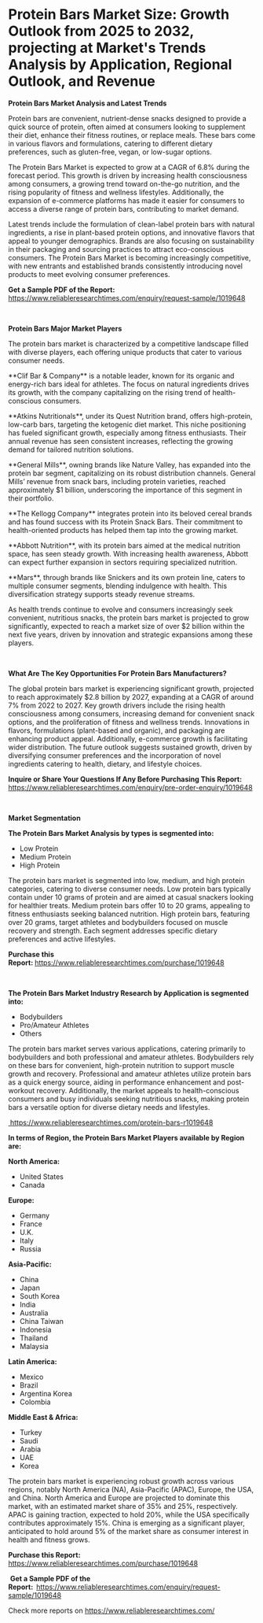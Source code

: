 <p><h1>Protein Bars Market Size: Growth Outlook from 2025 to 2032, projecting at Market's Trends Analysis by Application, Regional Outlook, and Revenue</h1></p><p><strong>Protein Bars Market Analysis and Latest Trends</strong></p>
<p><p>Protein bars are convenient, nutrient-dense snacks designed to provide a quick source of protein, often aimed at consumers looking to supplement their diet, enhance their fitness routines, or replace meals. These bars come in various flavors and formulations, catering to different dietary preferences, such as gluten-free, vegan, or low-sugar options.</p><p>The Protein Bars Market is expected to grow at a CAGR of 6.8% during the forecast period. This growth is driven by increasing health consciousness among consumers, a growing trend toward on-the-go nutrition, and the rising popularity of fitness and wellness lifestyles. Additionally, the expansion of e-commerce platforms has made it easier for consumers to access a diverse range of protein bars, contributing to market demand.</p><p>Latest trends include the formulation of clean-label protein bars with natural ingredients, a rise in plant-based protein options, and innovative flavors that appeal to younger demographics. Brands are also focusing on sustainability in their packaging and sourcing practices to attract eco-conscious consumers. The Protein Bars Market is becoming increasingly competitive, with new entrants and established brands consistently introducing novel products to meet evolving consumer preferences.</p></p>
<p><strong>Get a Sample PDF of the Report:&nbsp;</strong> <a href="https://www.reliableresearchtimes.com/enquiry/request-sample/1019648?utm_campaign=2457&utm_medium=2&utm_source=Github&utm_content=ia&utm_term=14022025&utm_id=protein-bars">https://www.reliableresearchtimes.com/enquiry/request-sample/1019648</a></p>
<p>&nbsp;</p>
<p><strong>Protein Bars Major Market Players</strong></p>
<p><p>The protein bars market is characterized by a competitive landscape filled with diverse players, each offering unique products that cater to various consumer needs. </p><p>**Clif Bar & Company** is a notable leader, known for its organic and energy-rich bars ideal for athletes. The focus on natural ingredients drives its growth, with the company capitalizing on the rising trend of health-conscious consumers.</p><p>**Atkins Nutritionals**, under its Quest Nutrition brand, offers high-protein, low-carb bars, targeting the ketogenic diet market. This niche positioning has fueled significant growth, especially among fitness enthusiasts. Their annual revenue has seen consistent increases, reflecting the growing demand for tailored nutrition solutions.</p><p>**General Mills**, owning brands like Nature Valley, has expanded into the protein bar segment, capitalizing on its robust distribution channels. General Mills’ revenue from snack bars, including protein varieties, reached approximately $1 billion, underscoring the importance of this segment in their portfolio.</p><p>**The Kellogg Company** integrates protein into its beloved cereal brands and has found success with its Protein Snack Bars. Their commitment to health-oriented products has helped them tap into the growing market.</p><p>**Abbott Nutrition**, with its protein bars aimed at the medical nutrition space, has seen steady growth. With increasing health awareness, Abbott can expect further expansion in sectors requiring specialized nutrition.</p><p>**Mars**, through brands like Snickers and its own protein line, caters to multiple consumer segments, blending indulgence with health. This diversification strategy supports steady revenue streams.</p><p>As health trends continue to evolve and consumers increasingly seek convenient, nutritious snacks, the protein bars market is projected to grow significantly, expected to reach a market size of over $2 billion within the next five years, driven by innovation and strategic expansions among these players.</p></p>
<p>&nbsp;</p>
<p><strong>What Are The Key Opportunities For Protein Bars Manufacturers?</strong></p>
<p><p>The global protein bars market is experiencing significant growth, projected to reach approximately $2.8 billion by 2027, expanding at a CAGR of around 7% from 2022 to 2027. Key growth drivers include the rising health consciousness among consumers, increasing demand for convenient snack options, and the proliferation of fitness and wellness trends. Innovations in flavors, formulations (plant-based and organic), and packaging are enhancing product appeal. Additionally, e-commerce growth is facilitating wider distribution. The future outlook suggests sustained growth, driven by diversifying consumer preferences and the incorporation of novel ingredients catering to health, dietary, and lifestyle choices.</p></p>
<p><strong>Inquire or Share Your Questions If Any Before Purchasing This Report:</strong> <a href="https://www.reliableresearchtimes.com/enquiry/pre-order-enquiry/1019648?utm_campaign=2457&utm_medium=2&utm_source=Github&utm_content=ia&utm_term=14022025&utm_id=protein-bars">https://www.reliableresearchtimes.com/enquiry/pre-order-enquiry/1019648</a></p>
<p>&nbsp;</p>
<p><strong>Market Segmentation</strong></p>
<p><strong>The Protein Bars Market Analysis by types is segmented into:</strong></p>
<p><ul><li>Low Protein</li><li>Medium Protein</li><li>High Protein</li></ul></p>
<p><p>The protein bars market is segmented into low, medium, and high protein categories, catering to diverse consumer needs. Low protein bars typically contain under 10 grams of protein and are aimed at casual snackers looking for healthier treats. Medium protein bars offer 10 to 20 grams, appealing to fitness enthusiasts seeking balanced nutrition. High protein bars, featuring over 20 grams, target athletes and bodybuilders focused on muscle recovery and strength. Each segment addresses specific dietary preferences and active lifestyles.</p></p>
<p><strong>Purchase this Report:&nbsp;</strong><a href="https://www.reliableresearchtimes.com/purchase/1019648?utm_campaign=2457&utm_medium=2&utm_source=Github&utm_content=ia&utm_term=14022025&utm_id=protein-bars">https://www.reliableresearchtimes.com/purchase/1019648</a></p>
<p>&nbsp;</p>
<p><strong>The Protein Bars Market Industry Research by Application is segmented into:</strong></p>
<p><ul><li>Bodybuilders</li><li>Pro/Amateur Athletes</li><li>Others</li></ul></p>
<p><p>The protein bars market serves various applications, catering primarily to bodybuilders and both professional and amateur athletes. Bodybuilders rely on these bars for convenient, high-protein nutrition to support muscle growth and recovery. Professional and amateur athletes utilize protein bars as a quick energy source, aiding in performance enhancement and post-workout recovery. Additionally, the market appeals to health-conscious consumers and busy individuals seeking nutritious snacks, making protein bars a versatile option for diverse dietary needs and lifestyles.</p></p>
<p><a href="https://www.reliableresearchtimes.com/protein-bars-r1019648?utm_campaign=2457&utm_medium=2&utm_source=Github&utm_content=ia&utm_term=14022025&utm_id=protein-bars">&nbsp;https://www.reliableresearchtimes.com/protein-bars-r1019648</a></p>
<p><strong>In terms of Region, the Protein Bars Market Players available by Region are:</strong></p>
<p>
    <p> <strong> North America: </strong>
        <ul>
            <li>United States</li>
            <li>Canada</li>
        </ul>
        </p> 
    <p> <strong> Europe: </strong>
        <ul>
            <li>Germany</li>
            <li>France</li>
            <li>U.K.</li>
            <li>Italy</li>
            <li>Russia</li>
        </ul>
        </p> 
    <p> <strong> Asia-Pacific: </strong>
        <ul>
            <li>China</li>
            <li>Japan</li>
            <li>South Korea</li>
            <li>India</li>
            <li>Australia</li>
            <li>China Taiwan</li>
            <li>Indonesia</li>
            <li>Thailand</li>
            <li>Malaysia</li>
        </ul>
        </p> 
    <p> <strong> Latin America: </strong>
        <ul>
            <li>Mexico</li>
            <li>Brazil</li>
            <li>Argentina Korea</li>
            <li>Colombia</li>
        </ul>
        </p> 
    <p> <strong> Middle East & Africa: </strong>
        <ul>
            <li>Turkey</li>
            <li>Saudi</li>
            <li>Arabia</li>
            <li>UAE</li>
            <li>Korea</li>
        </ul>
    </p>
    </p>
<p><p>The protein bars market is experiencing robust growth across various regions, notably North America (NA), Asia-Pacific (APAC), Europe, the USA, and China. North America and Europe are projected to dominate this market, with an estimated market share of 35% and 25%, respectively. APAC is gaining traction, expected to hold 20%, while the USA specifically contributes approximately 15%. China is emerging as a significant player, anticipated to hold around 5% of the market share as consumer interest in health and fitness grows.</p></p>
<p><strong>Purchase this Report: </strong><a href="https://www.reliableresearchtimes.com/purchase/1019648?utm_campaign=2457&utm_medium=2&utm_source=Github&utm_content=ia&utm_term=14022025&utm_id=protein-bars">https://www.reliableresearchtimes.com/purchase/1019648</a></p>
<p>&nbsp;<strong>Get a Sample PDF of the Report:&nbsp;&nbsp;</strong><a href="https://www.reliableresearchtimes.com/enquiry/request-sample/1019648?utm_campaign=2457&utm_medium=2&utm_source=Github&utm_content=ia&utm_term=14022025&utm_id=protein-bars">https://www.reliableresearchtimes.com/enquiry/request-sample/1019648</a></p>
<p><strong></strong></p>
<p>Check more reports on <a href="https://www.reliableresearchtimes.com/?utm_campaign=2457&utm_medium=2&utm_source=Github&utm_content=ia&utm_term=14022025&utm_id=protein-bars">https://www.reliableresearchtimes.com/</a></p>